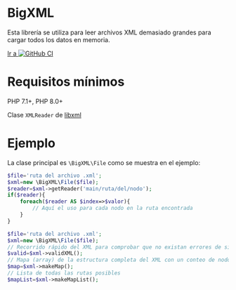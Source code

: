[repo]:  https://github.com/yordanny90/BigXML
[iconGit]: http://www.google.com/s2/favicons?domain=www.github.com

# BigXML

Esta librería se utiliza para leer archivos XML demasiado grandes para cargar todos los datos en memoria.

[Ir a ![GitHub CI][iconGit]][repo]

# Requisitos mínimos

PHP 7.1+, PHP 8.0+

Clase `XMLReader` de [libxml](https://www.php.net/manual/en/book.libxml.php)

# Ejemplo

La clase principal es `\BigXML\File` como se muestra en el ejemplo:
```PHP
$file='ruta del archivo .xml';
$xml=new \BigXML\File($file);
$reader=$xml->getReader('main/ruta/del/nodo');
if($reader){
    foreach($reader AS $index=>$valor){
        // Aquí el uso para cada nodo en la ruta encontrada
    }
}
```
```PHP
$file='ruta del archivo .xml';
$xml=new \BigXML\File($file);
// Recorrido rápido del XML para comprobar que no existan errores de sintaxis
$valid=$xml->validXML();
// Mapa (array) de la estructura completa del XML con un conteo de nodos
$map=$xml->makeMap();
// Lista de todas las rutas posibles
$mapList=$xml->makeMapList();
```
